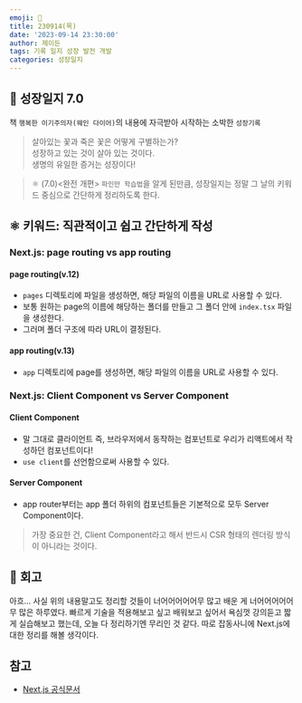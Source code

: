 ```yaml
---
emoji: 🌱
title: 230914(목)
date: '2023-09-14 23:30:00'
author: 제이든
tags: 기록 일지 성장 발전 개발
categories: 성장일지
---
```


## 🚤 성장일지 7.0

책 `행복한 이기주의자(웨인 다이어)`의 내용에 자극받아 시작하는 소박한 `성장기록`

> 살아있는 꽃과 죽은 꽃은 어떻게 구별하는가?<br/>
> 성장하고 있는 것이 살아 있는 것이다.<br/>
> 생명의 유일한 증거는 성장이다!

> ⚛ (7.0)<완전 개편> `파인만 학습법`을 알게 된만큼, 성장일지는 정말 그 날의 키워드 중심으로 간단하게 정리하도록 한다.

## ⚛️ 키워드: 직관적이고 쉽고 간단하게 작성

### Next.js: page routing vs app routing

#### page routing(v.12)

- `pages` 디렉토리에 파일을 생성하면, 해당 파일의 이름을 URL로 사용할 수 있다.
- 보통 원하는 page의 이름에 해당하는 폴더를 만들고 그 폴더 안에 `index.tsx` 파일을 생성한다.
- 그러며 폴더 구조에 따라 URL이 결정된다.

#### app routing(v.13)

- `app` 디렉토리에 page를 생성하면, 해당 파일의 이름을 URL로 사용할 수 있다.

### Next.js: Client Component vs Server Component

#### Client Component

- 말 그대로 클라이언트 즉, 브라우저에서 동작하는 컴포넌트로 우리가 리액트에서 작성하던 컴포넌트이다!
- `use client`를 선언함으로써 사용할 수 있다.

#### Server Component

- app router부터는 app 폴더 하위의 컴포넌트들은 기본적으로 모두 Server Component이다.

> 가장 중요한 건, Client Component라고 해서 반드시 CSR 형태의 렌더링 방식이 아니라는 것이다.

## 📝 회고

아흐... 사실 위의 내용말고도 정리할 것들이 너어어어어어무 많고 배운 게 너어어어어어무 많은 하루였다. 빠르게 기술을 적용해보고 싶고 배워보고 싶어서 욕심껏 강의듣고 짧게 실습해보고 했는데, 오늘 다 정리하기엔 무리인 것 같다. 따로 잡동사니에 Next.js에 대한 정리를 해볼 생각이다.

## 참고

- [Next.js 공식문서](https://nextjs.org/)

```toc

```
